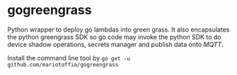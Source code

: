 # gogreengrass
Python wrapper to deploy go lambdas into green grass. It also encapsulates the python greengrass SDK so go code may invoke
the python SDK to do device shadow operations, secrets manager and publish data onto _MQTT_.

Install the command line tool by `go get -u github.com/mariotoffia/gogreengrass`
